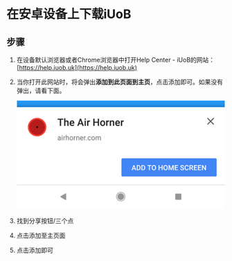 # 在安卓设备上下载iUoB

## 步骤

1. 在设备默认浏览器或者Chrome浏览器中打开Help Center - iUoB的网站：[https://help.iuob.uk](https://help.iuob.uk)
2. 当你打开此网站时，将会弹出**添加到此页面到主页**，点击添加即可。如果没有弹出，请看下面。

    ![Android.1.png](./Android.1.png)

3. 找到分享按钮/三个点
4. 点击添加至主页面
5. 点击添加即可